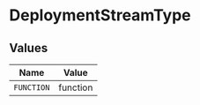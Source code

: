 # DeploymentStreamType


## Values

| Name       | Value      |
| ---------- | ---------- |
| `FUNCTION` | function   |